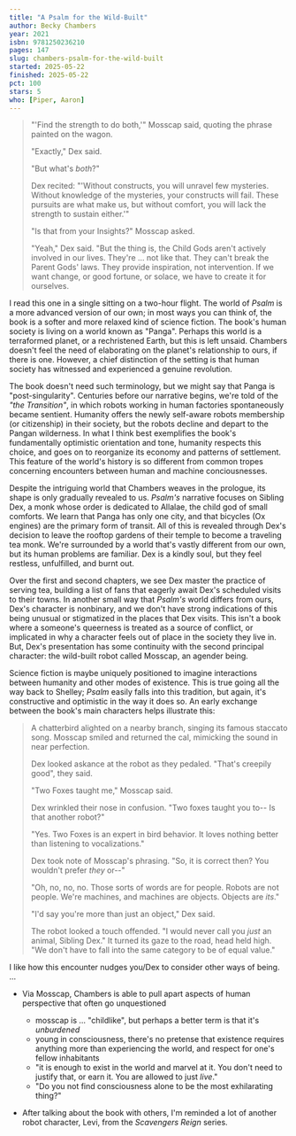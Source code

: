 ```yaml
---
title: "A Psalm for the Wild-Built"
author: Becky Chambers
year: 2021
isbn: 9781250236210
pages: 147
slug: chambers-psalm-for-the-wild-built
started: 2025-05-22
finished: 2025-05-22
pct: 100
stars: 5
who: [Piper, Aaron]
---
```


> "'Find the strength to do both,'" Mosscap said, quoting the phrase painted on the wagon.
> 
> "Exactly," Dex said.
> 
> "But what's _both_?"
> 
> Dex recited: "'Without constructs, you will unravel few mysteries. Without knowledge of the mysteries, your constructs will fail. These pursuits are what make us, but without comfort, you will lack the strength to sustain either.'"
> 
> "Is that from your Insights?" Mosscap asked.
> 
> "Yeah," Dex said. "But the thing is, the Child Gods aren't actively involved in our lives. They're ... not like that. They can't break the Parent Gods' laws. They provide inspiration, not intervention. If we want change, or good fortune, or solace, we have to create it for ourselves.

I read this one in a single sitting on a two-hour flight. The world of _Psalm_ is a more advanced version of our own; in most ways you can think of, the book is a softer and more relaxed kind of science fiction. The book's human society is living on a world known as "Panga". Perhaps this world is a terraformed planet, or a rechristened Earth, but this is left unsaid. Chambers doesn't feel the need of elaborating on the planet's relationship to ours, if there is one. However, a chief distinction of the setting is that human society has witnessed and experienced a genuine revolution.

The book doesn't need such terminology, but we might say that Panga is "post-singularity". Centuries before our narrative begins, we're told of the _"the Transition"_, in which robots working in human factories spontaneously became sentient. Humanity offers the newly self-aware robots membership (or citizenship) in their society, but the robots decline and depart to the Pangan wilderness. In what I think best exemplifies the book's fundamentally optimistic orientation and tone, humanity respects this choice, and goes on to reorganize its economy and patterns of settlement. This feature of the world's history is so different from common tropes concerning encounters between human and machine conciousnesses.

Despite the intriguing world that Chambers weaves in the prologue, its shape is only gradually revealed to us. _Psalm's_ narrative focuses on Sibling Dex, a monk whose order is dedicated to Allalae, the child god of small comforts. We learn that Panga has only one city, and that bicycles (Ox engines) are the primary form of transit. All of this is revealed through Dex's decision to leave the rooftop gardens of their temple to become a traveling tea monk. We're surrounded by a world that's vastly different from our own, but its human problems are familiar. Dex is a kindly soul, but they feel restless, unfulfilled, and burnt out.

Over the first and second chapters, we see Dex master the practice of serving tea, building a list of fans that eagerly await Dex's scheduled visits to their towns. In another small way that _Psalm's_ world differs from ours, Dex's character is nonbinary, and we don't have strong indications of this being unusual or stigmatized in the places that Dex visits. This isn't a book where a someone's queerness is treated as a source of conflict, or implicated in why a character feels out of place in the society they live in. But, Dex's presentation has some continuity with the second principal character: the wild-built robot called Mosscap, an agender being.

Science fiction is maybe uniquely positioned to imagine interactions between humanity and other modes of existence. This is true going all the way back to Shelley; _Psalm_ easily falls into this tradition, but again, it's constructive and optimistic in the way it does so. An early exchange between the book's main characters helps illustrate this:

> A chatterbird alighted on a nearby branch, singing its famous staccato song. Mosscap smiled and returned the cal, mimicking the sound in near perfection.
>
> Dex looked askance at the robot as they pedaled. "That's creepily good", they said.
> 
> "Two Foxes taught me," Mosscap said.
> 
> Dex wrinkled their nose in confusion. "Two foxes taught you to-- Is that another robot?"
> 
> "Yes. Two Foxes is an expert in bird behavior. It loves nothing better than listening to vocalizations."
> 
> Dex took note of Mosscap's phrasing. "So, it is correct then? You wouldn't prefer _they_ or--"
>
> "Oh, no, no, no. Those sorts of words are for people. Robots are not people. We're machines, and machines are objects. Objects are _its_."
> 
> "I'd say you're more than just an object," Dex said.
> 
> The robot looked a touch offended. "I would never call you _just_ an animal, Sibling Dex." It turned its gaze to the road, head held high. "We don't have to fall into the same category to be of equal value."

I like how this encounter nudges you/Dex to consider other ways of being. ...

- Via Mosscap, Chambers is able to pull apart aspects of human perspective that often go unquestioned
  - mosscap is ... "childlike", but perhaps a better term is that it's _unburdened_
  - young in consciousness, there's no pretense that existence requires anything more than experiencing the world, and respect for one's fellow inhabitants
  - "it is enough to exist in the world and marvel at it. You don't need to justify that, or earn it. You are allowed to just _live_."
  - "Do you not find consciousness alone to be the most exhilarating thing?"

- After talking about the book with others, I'm reminded a lot of another robot character, Levi, from the _Scavengers Reign_ series.
